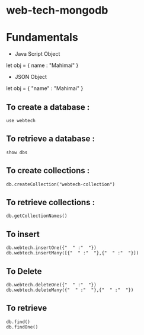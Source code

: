 # web-tech-mongodb

# Fundamentals

- Java Script Object <br>

let obj = { name : "Mahimai" }

- JSON Object <br>

let obj = { "name" : "Mahimai" }

## To create a database :

    use webtech
    
## To retrieve a database :

    show dbs
    
## To create collections :

    db.createCollection("webtech-collection")
    
## To retrieve collections :

    db.getCollectionNames()
    
## To insert 

    db.webtech.insertOne({"  " :"  "})
    db.webtech.insertMany([{"  " :"  "},{"  " :"  "}])
    
## To Delete 

    db.webtech.deleteOne({"  " :"  "})
    db.webtech.deleteMany({"  " :"  "},{"  " :"  "})
    
## To retrieve 

    db.find()
    db.findOne()
    
## 
    
    
    
    
    
    
    
    
